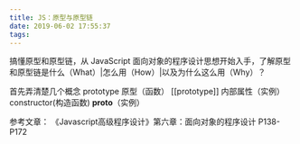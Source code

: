 ```yaml
---
title: JS：原型与原型链
date: 2019-06-02 17:55:37
tags:
---
```


搞懂原型和原型链，从 JavaScript 面向对象的程序设计思想开始入手，了解原型和原型链是什么（What）|怎么用（How）|以及为什么这么用（Why）？

<!-- more -->  


首先弄清楚几个概念
prototype 原型（函数）
[[prototype]] 内部属性（实例）
constructor(构造函数)
__proto__（实例）

参考文章：
《Javascript高级程序设计》第六章：面向对象的程序设计 P138-P172